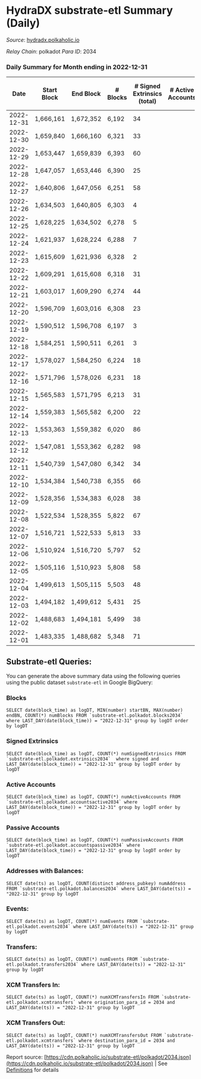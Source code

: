 # HydraDX substrate-etl Summary (Daily)

_Source_: [hydradx.polkaholic.io](https://hydradx.polkaholic.io)

*Relay Chain*: polkadot
*Para ID*: 2034



### Daily Summary for Month ending in 2022-12-31


| Date | Start Block | End Block | # Blocks | # Signed Extrinsics (total) | # Active Accounts | # Passive | # New | # Addresses with Balances | # Events | # Transfers | # XCM Transfers In | # XCM Transfers Out | Issues | 
| ---- | ----------- | --------- | -------- | --------------------------- | ----------------- | --------- | ----- | ------------------------- | -------- | ----------- | ------------------ | ------------------- | ------ |
| 2022-12-31 | 1,666,161 | 1,672,352 | 6,192 | 34 |  |  |  | 22,542 | 19,202 | 21  | 7 ($1.69) |   |  |
| 2022-12-30 | 1,659,840 | 1,666,160 | 6,321 | 33 |  |  |  | 22,537 | 19,549 | 14  |   |   |  |
| 2022-12-29 | 1,653,447 | 1,659,839 | 6,393 | 60 |  |  |  | 22,535 | 19,988 | 42  |   |   |  |
| 2022-12-28 | 1,647,057 | 1,653,446 | 6,390 | 25 |  |  |  | 22,533 | 19,688 | 11  |   |   |  |
| 2022-12-27 | 1,640,806 | 1,647,056 | 6,251 | 58 |  |  |  | 22,526 | 19,483 | 40  |   |   |  |
| 2022-12-26 | 1,634,503 | 1,640,805 | 6,303 | 4 |  |  |  | 22,521 | 19,259 | 1  |   |   |  |
| 2022-12-25 | 1,628,225 | 1,634,502 | 6,278 | 5 |  |  |  |  | 19,258 | 5  |   |   |  |
| 2022-12-24 | 1,621,937 | 1,628,224 | 6,288 | 7 |  |  |  |  | 19,245 | 2  |   |   |  |
| 2022-12-23 | 1,615,609 | 1,621,936 | 6,328 | 2 |  |  |  |  | 19,321 |   |   |   |  |
| 2022-12-22 | 1,609,291 | 1,615,608 | 6,318 | 31 |  |  |  |  | 19,517 | 8  | 3  |   |  |
| 2022-12-21 | 1,603,017 | 1,609,290 | 6,274 | 44 |  |  |  |  | 19,553 | 5  |   |   |  |
| 2022-12-20 | 1,596,709 | 1,603,016 | 6,308 | 23 |  |  |  |  | 19,424 | 3  |   |   |  |
| 2022-12-19 | 1,590,512 | 1,596,708 | 6,197 | 3 |  |  |  |  | 18,936 | 1  |   |   |  |
| 2022-12-18 | 1,584,251 | 1,590,511 | 6,261 | 3 |  |  |  |  | 19,123 | 1  |   |   |  |
| 2022-12-17 | 1,578,027 | 1,584,250 | 6,224 | 18 |  |  |  | 22,512 | 19,130 | 6  |   |   |  |
| 2022-12-16 | 1,571,796 | 1,578,026 | 6,231 | 18 |  |  |  | 22,510 | 19,219 | 5  |   |   |  |
| 2022-12-15 | 1,565,583 | 1,571,795 | 6,213 | 31 |  |  |  | 22,507 | 19,207 | 22  |   |   |  |
| 2022-12-14 | 1,559,383 | 1,565,582 | 6,200 | 22 |  |  |  | 22,501 | 19,092 | 15  |   |   |  |
| 2022-12-13 | 1,553,363 | 1,559,382 | 6,020 | 86 |  |  |  | 22,495 | 19,062 | 27  | 1  |   |  |
| 2022-12-12 | 1,547,081 | 1,553,362 | 6,282 | 98 |  |  |  | 22,488 | 19,897 | 7  | 2  |   |  |
| 2022-12-11 | 1,540,739 | 1,547,080 | 6,342 | 34 |  |  |  |  | 19,626 | 15  |   |   |  |
| 2022-12-10 | 1,534,384 | 1,540,738 | 6,355 | 66 |  |  |  |  | 19,845 | 18  |   |   |  |
| 2022-12-09 | 1,528,356 | 1,534,383 | 6,028 | 38 |  |  |  |  | 18,668 | 5  |   |   |  |
| 2022-12-08 | 1,522,534 | 1,528,355 | 5,822 | 67 |  |  |  | 22,480 | 18,269 | 22  |   |   |  |
| 2022-12-07 | 1,516,721 | 1,522,533 | 5,813 | 33 |  |  |  | 22,475 | 18,002 | 13  |   |   |  |
| 2022-12-06 | 1,510,924 | 1,516,720 | 5,797 | 52 |  |  |  | 22,470 | 18,005 | 13  |   |   |  |
| 2022-12-05 | 1,505,116 | 1,510,923 | 5,808 | 58 |  |  |  | 22,467 | 18,290 | 51  |   |   |  |
| 2022-12-04 | 1,499,613 | 1,505,115 | 5,503 | 48 |  |  |  | 22,445 | 17,174 | 34  |   |   |  |
| 2022-12-03 | 1,494,182 | 1,499,612 | 5,431 | 25 |  |  |  | 22,435 | 16,712 | 14  |   |   |  |
| 2022-12-02 | 1,488,683 | 1,494,181 | 5,499 | 38 |  |  |  | 22,435 | 17,104 | 19  |   |   |  |
| 2022-12-01 | 1,483,335 | 1,488,682 | 5,348 | 71 |  |  |  | 22,428 | 16,825 | 35  |   |   |  |

## Substrate-etl Queries:
You can generate the above summary data using the following queries using the public dataset `substrate-etl` in Google BigQuery:


### Blocks
```
SELECT date(block_time) as logDT, MIN(number) startBN, MAX(number) endBN, COUNT(*) numBlocks FROM `substrate-etl.polkadot.blocks2034`  where LAST_DAY(date(block_time)) = "2022-12-31" group by logDT order by logDT
```


### Signed Extrinsics
```
SELECT date(block_time) as logDT, COUNT(*) numSignedExtrinsics FROM `substrate-etl.polkadot.extrinsics2034`  where signed and LAST_DAY(date(block_time)) = "2022-12-31" group by logDT order by logDT
```


### Active Accounts
```
SELECT date(block_time) as logDT, COUNT(*) numActiveAccounts FROM `substrate-etl.polkadot.accountsactive2034` where LAST_DAY(date(block_time)) = "2022-12-31" group by logDT order by logDT
```


### Passive Accounts
```
SELECT date(block_time) as logDT, COUNT(*) numPassiveAccounts FROM `substrate-etl.polkadot.accountspassive2034` where LAST_DAY(date(block_time)) = "2022-12-31" group by logDT order by logDT
```


### Addresses with Balances:
```
SELECT date(ts) as logDT, COUNT(distinct address_pubkey) numAddress FROM `substrate-etl.polkadot.balances2034` where LAST_DAY(date(ts)) = "2022-12-31" group by logDT
```


### Events:
```
SELECT date(ts) as logDT, COUNT(*) numEvents FROM `substrate-etl.polkadot.events2034` where LAST_DAY(date(ts)) = "2022-12-31" group by logDT
```


### Transfers:
```
SELECT date(ts) as logDT, COUNT(*) numEvents FROM `substrate-etl.polkadot.transfers2034` where LAST_DAY(date(ts)) = "2022-12-31" group by logDT
```


### XCM Transfers In:
```
SELECT date(ts) as logDT, COUNT(*) numXCMTransfersIn FROM `substrate-etl.polkadot.xcmtransfers` where origination_para_id = 2034 and LAST_DAY(date(ts)) = "2022-12-31" group by logDT
```


### XCM Transfers Out:
```
SELECT date(ts) as logDT, COUNT(*) numXCMTransfersOut FROM `substrate-etl.polkadot.xcmtransfers` where destination_para_id = 2034 and LAST_DAY(date(ts)) = "2022-12-31" group by logDT
```



Report source: [https://cdn.polkaholic.io/substrate-etl/polkadot/2034.json](https://cdn.polkaholic.io/substrate-etl/polkadot/2034.json) | See [Definitions](/DEFINITIONS.md) for details
